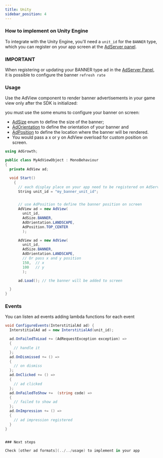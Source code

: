 ```yaml
---
title: Unity
sidebar_position: 4
---
```


### How to implement on Unity Engine

To integrate with the Unity Engine, you'll need a `unit_id` for the `BANNER` type, which you can register on your app screen at the [AdServer panel](https://adserver.adgrowth.com/mfe-apps/apps).

### IMPORTANT

When registering or updating your BANNER type ad in the [AdServer Panel](https://adserver.adgrowth.com/mfe-apps/apps), it is possible to configure the banner `refresh rate`

### Usage

Use the AdView component to render banner advertisements in your game view only after the SDK is initialized:

you must use the some enums to configure your banner on screen:

- [AdSize](../../api/unity/enums/ad_size.md) enum to define the size of the banner;
- [AdOrientation](../../api/unity/enums/ad_orientation.md) to define the orientation of your banner and
- [AdPosition](../../api/unity/enums/ad_position.md) to define the location where the banner will be rendered.
- You would pass a x or y on AdView overload for custom position on screen.

```csharp
using AdGrowth;

public class MyAdViewObject : MonoBehaviour
{
  private AdView ad;

  void Start()
    {
      // each display place on your app need to be registered on AdServer Panel.
      String unit_id = "my_banner_unit_id";


      // use AdPosition to define the banner position on screen
      AdView ad = new AdView(
        unit_id,
        AdSize.BANNER,
        AdOrientation.LANDSCAPE,
        AdPosition.TOP_CENTER
        );

      AdView ad = new AdView(
        unit_id,
        AdSize.BANNER,
        AdOrientation.LANDSCAPE,
        // Or pass x and y position
        150,  // x
        100   // y
        );

      ad.Load(); // the banner will be added to screen

  }
}

```

### Events
You can listen ad events adding lambda functions for each event

```csharp
void ConfigureEvents(InterstitialAd ad) {
  InterstitialAd ad = new InterstitialAd(unit_id);

  ad.OnFailedToLoad += (AdRequestException exception) =>
  {
    // handle it
  };
  ad.OnDismissed += () =>
  {
    // on dismiss
  };
  ad.OnClicked += () =>
  {
    // ad clicked
  };
  ad.OnFailedToShow +=  (string code) =>
  {
    // failed to show ad
  };
  ad.OnImpression += () =>
  {
    // ad impression registered
  }
}


### Next steps

Check [other ad formats](../../usage) to implement in your app
```
